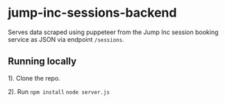 # jump-inc-sessions-backend

Serves data scraped using puppeteer from the Jump Inc session booking service as JSON via endpoint `/sessions`.

## Running locally

1). Clone the repo.

2). Run `npm install` `node server.js`
